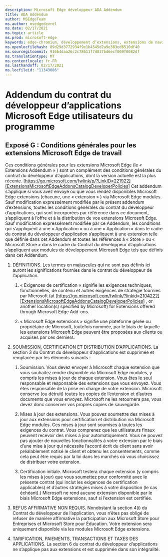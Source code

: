 ```yaml
---
description: Microsoft Edge développeur ADA Addendum
title: ADA Addendum
author: MSEdgeTeam
ms.author: msedgedevrel
ms.date: 02/17/2021
ms.topic: article
ms.prod: microsoft-edge
keywords: edge-chromium, développement d’extensions, extensions de navigateur, addons, centre de partenaires, développeur
ms.openlocfilehash: 89d29d3772934f9e1b4545d2a9e383ed6510df40
ms.sourcegitcommit: 916b4daa26c2c78611f7d837bd6ecf009f0082df
ms.translationtype: MT
ms.contentlocale: fr-FR
ms.lasthandoff: 02/17/2021
ms.locfileid: "11343086"
---
```

# Addendum du contrat du développeur d’applications Microsoft Edge utilisateurs du programme  

## Exposé G : Conditions générales pour les extensions Microsoft Edge de travail  

Ces conditions générales pour les extensions Microsoft Edge \(le « Extensions Addendum » \) sont un complément des conditions générales du contrat du développeur d’applications, dont la version actuelle est la plus récente. [https://go.microsoft.com/fwlink/p/?LinkID=221922][ExtensionsMicrosoftEdgeAddonsCatalogDeveloperPolicies]  Cet addendum s’applique si vous avez envoyé ou que vous rendez disponibles Microsoft Edge extensions \(chacune, une « extension » \) via Microsoft Edge modules.  Sauf modification expressément modifiée par le présent addendum d’extensions, toutes les conditions générales du contrat du développeur d’applications, qui sont incorporées par référence dans ce document, s’appliquent à l’offre et à la distribution de vos extensions Microsoft Edge.  Sauf modification expressément modifiée par ce Addendum, les conditions qui s’appliquent à une « Application » ou à une « Application » dans le cadre du contrat du développeur d’application s’appliquent à une extension telle que définie dans cet Addendum et toutes les références à « Store » ou « Microsoft Store » dans le cadre du Contrat du développeur d’applications s’appliquent aux modules de développement Microsoft Edge tels que définis dans cet Addendum.  

1.  DÉFINITIONS.  Les termes en majuscules qui ne sont pas définis ici auront les significations fournies dans le contrat du développeur de l’application.  

    1.  « Exigences de certification » signifie les exigences techniques, fonctionnelles, de contenu et autres exigences de stratégie fournies par Microsoft \(at [https://go.microsoft.com/fwlink/?linkid=2104222][ExtensionsMicrosoftEdgeAddonsCatalogDeveloperPolicies] , or another location\(s\) specified by Microsoft\) for Extensions offered through Microsoft Edge Add-ons.  

    1.  « Microsoft Edge extensions » signifie une plateforme gérée ou propriétaire de Microsoft, toutefois nommée, par le biais de laquelle les extensions Microsoft Edge peuvent être proposées aux clients ou acquises par ces derniers.

1.  SOUMISSION, CERTIFICATION ET DISTRIBUTION D’APPLICATIONS.  La section 3 du Contrat du développeur d’applications est supprimée et remplacée par les éléments suivants :  

    1.  Soumission.  Vous devez envoyer à Microsoft chaque extension que vous souhaitez rendre disponible via Microsoft Edge modules, y compris les mises à jour de chaque extension.  Vous êtes le seul responsable et responsable des extensions que vous envoyez.  Vous êtes responsable de la prise en charge de votre extension.  Microsoft conserve \(ou détruit\) toutes les copies de l’extension et d’autres documents que vous envoyez.  Microsoft ne les retournera pas, vous devez donc conserver vos propres copies de sauvegarde.  

    1.  Mises à jour des extensions.  Vous pouvez soumettre des mises à jour aux extensions pour certification et distribution via Microsoft Edge modules.  Ces mises à jour sont soumises à toutes les exigences du contrat.  Vous comprenez que les utilisateurs finaux peuvent recevoir des mises à jour automatiquement.  Vous ne pouvez pas ajouter de nouvelles fonctionnalités à votre extension par le biais d’une mise à jour qui nécessite l’accord écrit du client sans avoir préalablement notisé le client et obtenu les consentements, comme cela peut être requis par la loi dans les marchés où vous choisissez de distribuer votre extension.  

    1.  Certification initiale.  Microsoft testera chaque extension \(y compris les mises à jour\) que vous soumettez pour conformité avec le présente contrat \(qui inclut les exigences de certification applicables\) et d’autres stratégies mises à votre disposition \(le cas échéant).)  Microsoft ne rend aucune extension disponible par le biais Microsoft Edge extensions, sauf si l’extension est certifiée.  

1.  REFUS AFFIRMATIVE NON REQUIS.  Nonobstant la section 4\(i\) du Contrat du développeur de l’application, vous n’êtes pas obligé de refuser de manière affirmative la participation aux Microsoft Store pour Entreprises et Microsoft Store pour Éducation.  Votre extension sera uniquement disponible via les modules Microsoft Edge extensions.  

1.  TARIFICATION, PAIEMENTS, TRANSACTIONS ET TAXES DES APPLICATIONS.  La section 6 du contrat du développeur d’applications ne s’applique pas aux extensions et est supprimée dans son intégralité.  

<!-- links -->  

[ExtensionsMicrosoftEdgeAddonsCatalogDeveloperPolicies]: ./developer-policies.md "Microsoft Edge Les modules de développement stockent les stratégies de | Documents Microsoft"  
